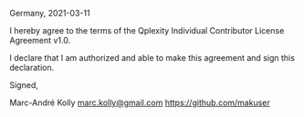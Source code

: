 Germany, 2021-03-11

I hereby agree to the terms of the Qplexity Individual Contributor License
Agreement v1.0.

I declare that I am authorized and able to make this agreement and sign this
declaration.

Signed,

Marc-André Kolly marc.kolly@gmail.com https://github.com/makuser
